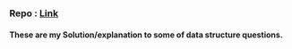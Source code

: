 ### Repo : [Link](https://github.com/yashasviyadav1/DSA-Questions)
#### These are my Solution/explanation to some of data structure questions.
